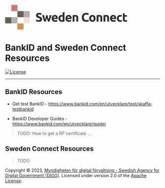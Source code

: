 ![Logo](images/sweden-connect.png)

# BankID and Sweden Connect Resources

[![License](https://img.shields.io/badge/License-Apache%202.0-blue.svg)](https://opensource.org/licenses/Apache-2.0)

-----

## BankID Resources

- Get test BankID - https://www.bankid.com/en/utvecklare/test/skaffa-testbankid

- BankID Developer Guides - https://www.bankid.com/en/utvecklare/guider

> TODO: How to get a RP certificate ...

## Sweden Connect Resources

> TODO


Copyright &copy; 2023, [Myndigheten för digital förvaltning - Swedish Agency for Digital Government (DIGG)](http://www.digg.se). Licensed under version 2.0 of the [Apache License](http://www.apache.org/licenses/LICENSE-2.0).